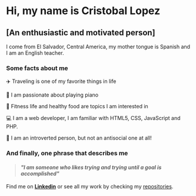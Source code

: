 # Hi, my name is Cristobal Lopez

## [An enthusiastic and motivated person]

I come from El Salvador, Central America, my mother tongue is Spanish and I am
an English teacher.

### Some facts about me

:airplane: Traveling is one of my favorite things in life

:musical_keyboard: I am passionate about playing piano

:running: Fitness life and healthy food are topics I am interested in

:computer: I am a web developer, I am familiar with HTML5, CSS, JavaScript and
PHP.

:bow: I am an introverted person, but not an antisocial one at all!

### And finally, one phrase that describes me

> #### _"I am someone who likes trying and trying until a goal is accomplished"_

Find me on
[**Linkedin**](https://www.linkedin.com/in/cristobal-lopez-354a09259/) or see
all my work by checking my
[repositories](https://github.com/cristobal-lopez?tab=repositories).

